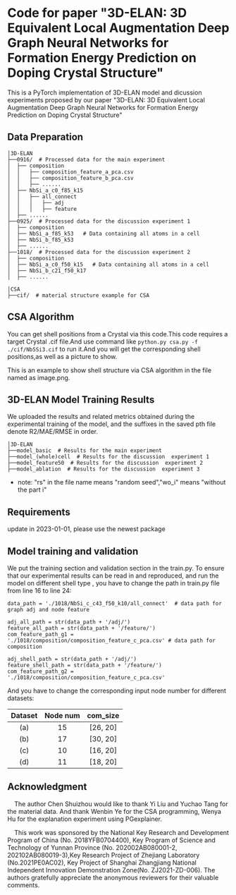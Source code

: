 # Code for paper "3D-ELAN: 3D Equivalent Local Augmentation Deep Graph Neural Networks for Formation Energy Prediction on Doping Crystal Structure"

This is a PyTorch implementation of 3D-ELAN model and dicussion experiments proposed by our paper "3D-ELAN: 3D Equivalent Local Augmentation Deep Graph Neural Networks for Formation Energy Prediction on Doping Crystal Structure"

## Data Preparation

```
│3D-ELAN
├──0916/  # Processed data for the main experiment
│  ├── composition
│  │   ├── composition_feature_a_pca.csv
│  │   ├── composition_feature_b_pca.csv
│  │   ├── ......
│  ├── NbSi_a_c0_f85_k15
│  │   ├── all_connect
│  │   │   ├── adj
│  │   │   ├── feature
│  ├── ......
├──0925/  # Processed data for the discussion experiment 1
│  ├── composition
│  ├── NbSi_a_f85_k53   # Data containing all atoms in a cell
│  ├── NbSi_b_f85_k53
│  ├── ......
├──1018/  # Processed data for the discussion experiment 2
│  ├── composition
│  ├── NbSi_a_c0_f50_k15   # Data containing all atoms in a cell
│  ├── NbSi_b_c21_f50_k17
│  ├── ......
```

```
│CSA
├──cif/  # material structure example for CSA 
```

## CSA Algorithm

You can get shell positions from a Crystal via this code.This code requires a target Crystal .cif file.And use command like `python.py csa.py -f ./cif/Nb5Si3.cif` to run it.And you will get the corresponding shell positions,as well as a picture to show.  

This is an example to show shell structure via CSA algorithm in the file named as image.png.

## 3D-ELAN Model Training Results

We uploaded the results and related metrics obtained during the experimental training of the model, and the suffixes in the saved pth file denote R2/MAE/RMSE in order.

```
│3D-ELAN
├──model_basic  # Results for the main experiment
├──model_(whole)cell  # Results for the discussion  experiment 1
├──model_feature50  # Results for the discussion  experiment 2
├──model_ablation  # Results for the discussion  experiment 3
```

- note: "rs" in the file name means "random seed","wo_i" means "without the part i"

## Requirements

update in 2023-01-01, please use the newest package 

## Model training and validation

We put the training section and validation section in the train.py. To ensure that our experimental results can be read in and reproduced, and run the model on different shell type , you have to change the path in train.py file from line 16 to line 24:

```
data_path = './1018/NbSi_c_c43_f50_k10/all_connect'  # data path for graph adj and node feature

adj_all_path = str(data_path + '/adj/')  
feature_all_path = str(data_path + '/feature/')  
com_feature_path_g1 = './1018/composition/composition_feature_c_pca.csv' # data path for composition  

adj_shell_path = str(data_path + '/adj/')  
feature_shell_path = str(data_path + '/feature/')  
com_feature_path_g2 = './1018/composition/composition_feature_c_pca.csv'
```

And you have to change the corresponding input node number for different datasets:

| Dataset | Node num | com_size |
|:-------:|:--------:|:--------:|
| (a)     | 15       | [26, 20] |
| (b)     | 17       | [30, 20] |
| (c)     | 10       | [16, 20] |
| (d)     | 11       | [18, 20] |

## Acknowledgment

    The author Chen Shuizhou would like to thank Yi Liu and Yuchao Tang for the material data. And thank Wenbin Ye for the CSA programming, Wenya Hu for the explanation experiment using PGexplainer.

    This work was sponsored by the National Key Research and Development Program of China (No. 2018YFB0704400), Key Program of Science and Technology of Yunnan Province (No. 202002AB080001-2, 202102AB080019-3),Key Research Project of Zhejiang Laboratory (No.2021PE0AC02), Key Project of Shanghai Zhangjiang National Independent Innovation Demonstration Zone(No. ZJ2021-ZD-006). The authors gratefully appreciate the anonymous reviewers for their valuable comments.

